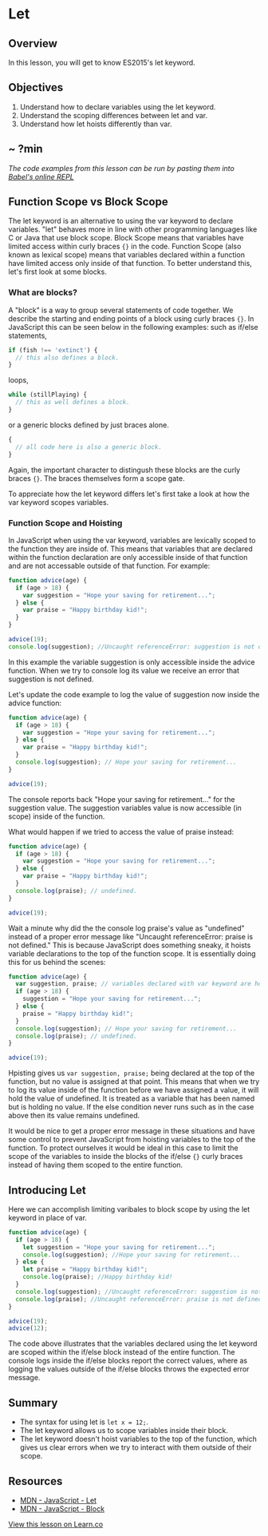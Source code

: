 # Let

## Overview

In this lesson, you will get to know ES2015's let keyword.

## Objectives

1. Understand how to declare variables using the let keyword.
2. Understand the scoping differences between let and var.
3. Understand how let hoists differently than var.

## ~ ?min

<!-- iframe of video lecture goes here -->

*The code examples from this lesson can be run by pasting them into [Babel's online REPL](https://babeljs.io/repl/)*

## Function Scope vs Block Scope

The let keyword is an alternative to using the var keyword to declare variables. "let" behaves more in line with other programming languages like C or Java that use block scope. Block Scope means that variables have limited access within curly braces `{}` in the code. Function Scope (also known as lexical scope) means that variables declared within a function have limited access only inside of that function. To better understand this, let's first look at some blocks.

### What are blocks?

A "block" is a way to group several statements of code together. We describe the starting and ending points of a block using curly braces `{}`. In JavaScript this can be seen below in the following examples: such as if/else statements,  
```javascript
if (fish !== 'extinct') {
  // this also defines a block.
}
```  
loops,  
```javascript
while (stillPlaying) {
  // this as well defines a block.
}
```  
or a generic blocks defined by just braces alone.  
```javascript
{
  // all code here is also a generic block.
}
```  
Again, the important character to distingush these blocks are the curly braces `{}`. The braces themselves form a scope gate.

To appreciate how the let keyword differs let's first take a look at how the var keyword scopes variables.

### Function Scope and Hoisting

In JavaScript when using the var keyword, variables are lexically scoped to the function they are inside of. This means that variables that are declared within the function declaration are only accessible inside of that function and are not accessable outside of that function. For example:  
```javascript
function advice(age) {
  if (age > 18) {
    var suggestion = "Hope your saving for retirement...";
  } else {
    var praise = "Happy birthday kid!";
  }
}

advice(19);
console.log(suggestion); //Uncaught referenceError: suggestion is not defined.
```  
In this example the variable suggestion is only accessible inside the advice function. When we try to console log its value we receive an error that suggestion is not defined.

Let's update the code example to log the value of suggestion now inside the advice function:
```javascript
function advice(age) {
  if (age > 18) {
    var suggestion = "Hope your saving for retirement...";
  } else {
    var praise = "Happy birthday kid!";
  }
  console.log(suggestion); // Hope your saving for retirement...
}

advice(19);
```  
The console reports back "Hope your saving for retirement..." for the suggestion value. The suggestion variables value is now accessible (in scope) inside of the function.

What would happen if we tried to access the value of praise instead:  
```javascript
function advice(age) {
  if (age > 18) {
    var suggestion = "Hope your saving for retirement...";
  } else {
    var praise = "Happy birthday kid!";
  }
  console.log(praise); // undefined.
}

advice(19);
```  
Wait a minute why did the the console log praise's value as "undefined" instead of a proper error message like "Uncaught referenceError: praise is not defined." This is because JavaScript does something sneaky, it hoists variable declarations to the top of the function scope. It is essentially doing this for us behind the scenes:  
```javascript
function advice(age) {
  var suggestion, praise; // variables declared with var keyword are hoisted to top of function.
  if (age > 18) {
    suggestion = "Hope your saving for retirement...";
  } else {
    praise = "Happy birthday kid!";
  }
  console.log(suggestion); // Hope your saving for retirement...
  console.log(praise); // undefined.
}

advice(19);
```  
Hpisting gives us `var suggestion, praise;` being declared at the top of the function, but no value is assigned at that point. This means that when we try to log its value inside of the function before we have assigned a value, it will hold the value of undefined. It is treated as a variable that has been named but is holding no value. If the else condition never runs such as in the case above then its value remains undefined.

It would be nice to get a proper error message in these situations and have some control to prevent JavaScript from hoisting variables to the top of the function. To protect ourselves it would be ideal in this case to limit the scope of the variables to inside the blocks of the if/else `{}` curly braces instead of having them scoped to the entire function.

## Introducing Let

Here we can accomplish limiting varibales to block scope by using the let keyword in place of var.  
```javascript
function advice(age) {
  if (age > 18) {
    let suggestion = "Hope your saving for retirement...";
    console.log(suggestion); //Hope your saving for retirement...
  } else {
    let praise = "Happy birthday kid!";
    console.log(praise); //Happy birthday kid!
  }
  console.log(suggestion); //Uncaught referenceError: suggestion is not defined.
  console.log(praise); //Uncaught referenceError: praise is not defined.
}

advice(19);
advice(12);
```  
The code above illustrates that the variables declared using the let keyword are scoped within the if/else block instead of the entire function. The console logs inside the if/else blocks report the correct values, where as logging the values outside of the if/else blocks throws the expected error message.

## Summary

- The syntax for using let is `let x = 12;`.
- The let keyword allows us to scope variables inside their block.
- The let keyword doesn't hoist variables to the top of the function, which gives us clear errors when we try to interact with them outside of their scope.

## Resources

- [MDN - JavaScript - Let](https://developer.mozilla.org/en-US/docs/Web/JavaScript/Reference/Statements/let)
- [MDN - JavaScript - Block](https://developer.mozilla.org/en-US/docs/Web/JavaScript/Reference/Statements/block)

<a href='https://learn.co/lessons/es2015-let' data-visibility='hidden'>View this lesson on Learn.co</a>
